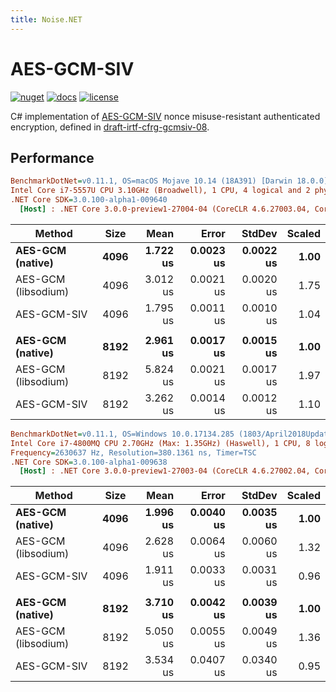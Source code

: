 ```yaml
---
title: Noise.NET
---
```


# AES-GCM-SIV

[![nuget][nuget-shield]][nuget-link]
[![docs][docs-shield]][docs-link]
[![license][license-shield]][license-link]

C# implementation of [AES-GCM-SIV] nonce misuse-resistant authenticated encryption,
defined in [draft-irtf-cfrg-gcmsiv-08].

[nuget-shield]: https://img.shields.io/nuget/v/AES-GCM-SIV.svg
[nuget-link]: https://www.nuget.org/packages/AES-GCM-SIV
[docs-shield]: https://img.shields.io/badge/docs-API-orange.svg?style=flat
[docs-link]: https://metalnem.github.io/aes-gcm-siv/api/Cryptography.AesGcmSiv.html
[license-shield]: https://img.shields.io/badge/license-MIT-blue.svg?style=flat
[license-link]: https://github.com/metalnem/aes-gcm-siv/blob/master/LICENSE
[AES-GCM-SIV]: https://eprint.iacr.org/2017/168.pdf
[draft-irtf-cfrg-gcmsiv-08]: https://tools.ietf.org/html/draft-irtf-cfrg-gcmsiv-08

## Performance

``` ini
BenchmarkDotNet=v0.11.1, OS=macOS Mojave 10.14 (18A391) [Darwin 18.0.0]
Intel Core i7-5557U CPU 3.10GHz (Broadwell), 1 CPU, 4 logical and 2 physical cores
.NET Core SDK=3.0.100-alpha1-009640
  [Host] : .NET Core 3.0.0-preview1-27004-04 (CoreCLR 4.6.27003.04, CoreFX 4.6.27003.02), 64bit RyuJIT
```
|                Method | Size |     Mean |     Error |    StdDev | Scaled |
|---------------------- |----- |---------:|----------:|----------:|-------:|
|    **AES-GCM (native)** | **4096** | **1.722 us** | **0.0023 us** | **0.0022 us** |   **1.00** |
| AES-GCM (libsodium) | 4096 | 3.012 us | 0.0021 us | 0.0020 us |   1.75 |
|           AES-GCM-SIV | 4096 | 1.795 us | 0.0011 us | 0.0010 us |   1.04 |
|                       |      |          |           |           |        |
|    **AES-GCM (native)** | **8192** | **2.961 us** | **0.0017 us** | **0.0015 us** |   **1.00** |
| AES-GCM (libsodium) | 8192 | 5.824 us | 0.0021 us | 0.0017 us |   1.97 |
|           AES-GCM-SIV | 8192 | 3.262 us | 0.0014 us | 0.0012 us |   1.10 |


``` ini
BenchmarkDotNet=v0.11.1, OS=Windows 10.0.17134.285 (1803/April2018Update/Redstone4)
Intel Core i7-4800MQ CPU 2.70GHz (Max: 1.35GHz) (Haswell), 1 CPU, 8 logical and 4 physical cores
Frequency=2630637 Hz, Resolution=380.1361 ns, Timer=TSC
.NET Core SDK=3.0.100-alpha1-009638
  [Host] : .NET Core 3.0.0-preview1-27003-04 (CoreCLR 4.6.27002.04, CoreFX 4.6.27002.03), 64bit RyuJIT
```
|                Method | Size |     Mean |     Error |    StdDev | Scaled |
|---------------------- |----- |---------:|----------:|----------:|-------:|
|    **AES-GCM (native)** | **4096** | **1.996 us** | **0.0040 us** | **0.0035 us** |   **1.00** |
| AES-GCM (libsodium) | 4096 | 2.628 us | 0.0064 us | 0.0060 us |   1.32 |
|           AES-GCM-SIV | 4096 | 1.911 us | 0.0033 us | 0.0031 us |   0.96 |
|                       |      |          |           |           |        |
|    **AES-GCM (native)** | **8192** | **3.710 us** | **0.0042 us** | **0.0039 us** |   **1.00** |
| AES-GCM (libsodium) | 8192 | 5.050 us | 0.0055 us | 0.0049 us |   1.36 |
|           AES-GCM-SIV | 8192 | 3.534 us | 0.0407 us | 0.0340 us |   0.95 |
